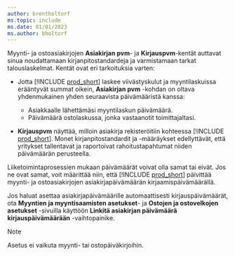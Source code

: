 ```yaml
---
author: brentholtorf
ms.topic: include
ms.date: 01/01/2023
ms.author: bholtorf
---
```


Myynti- ja ostoasiakirjojen **Asiakirjan pvm**- ja **Kirjauspvm**-kentät auttavat sinua noudattamaan kirjanpitostandardeja ja varmistamaan tarkat talouslaskelmat. Kentät ovat eri tarkoituksia varten:

- Jotta [!INCLUDE [prod_short](prod_short.md)] laskee viivästyskulut ja myyntilaskuissa erääntyvät summat oikein, **Asiakirjan pvm** -kohdan on oltava yhdenmukainen yhden seuraavista päivämääristä kanssa:

   - Asiakkaalle lähettämäsi myyntilaskun päivämäärä. 
   - Päivämäärä ostolaskussa, jonka vastaanotit toimittajaltasi.
- **Kirjauspvm** näyttää, milloin asiakirja rekisteröitiin kohteessa [!INCLUDE [prod_short](prod_short.md)]. Monet kirjanpitostandardit ja -määräykset edellyttävät, että yritykset tallentavat ja raportoivat rahoitustapahtumat niiden päivämäärän perusteella.

Liiketoimintaprosessien mukaan päivämäärät voivat olla samat tai eivät. Jos ne ovat samat, voit määrittää niin, että [!INCLUDE [prod_short](prod_short.md)] päivittää myynti- ja ostoasiakirjojen asiakirjapäivämäärän kirjaamispäivämäärällä.  
  
Jos haluat asettaa asiakirjapäivämäärille automaattisesti kirjauspäivämäärät, ota **Myyntien ja myyntisaamisten asetukset**- ja **Ostojen ja ostovelkojen asetukset** -sivuilla käyttöön **Linkitä asiakirjan päivämäärä kirjauspäivämäärään** -vaihtopainike.

> [!NOTE]
> Asetus ei vaikuta myynti- tai ostopäiväkirjoihin.